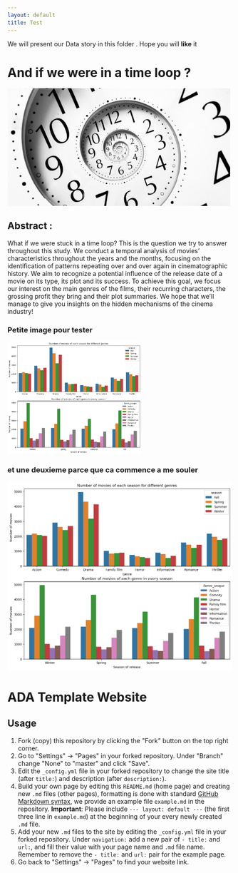 ```yaml
---
layout: default
title: Test
---
```


We will present our Data story in this folder .
Hope you will **like** it

#  And if we were in a time loop ?


<!-- Timeloop -->
<img src="time_loop.jpg" alt="time loop" width="500px">


## Abstract : 
What if we were stuck in a time loop? This is the question we try to answer throughout this study. We conduct a temporal analysis of movies’ characteristics throughout the years and the months, focusing on the identification of patterns repeating over and over again in cinematographic history.  We aim to recognize a potential influence of the release date of a movie on its type, its plot and its success. To achieve this goal, we focus our interest on the main genres of the films, their recurring characters, the grossing profit they bring and their plot summaries. We hope that we’ll manage to give you insights on the hidden mechanisms of the cinema industry!



### Petite image pour tester 


<!-- Description de l'image -->
<img src="test.png" alt="Description de l'image" width="300px">


### et une deuxieme parce que ca commence a me souler
![Octocat](test.png)



# ADA Template Website
## Usage
1. Fork (copy) this repository by clicking the "Fork" button on the top right corner.
2. Go to "Settings" -> "Pages" in your forked repository. Under "Branch" change "None" to "master" and click "Save".
3. Edit the `_config.yml` file in your forked repository to change the site title (after `title:`) and description (after `description:`).
4. Build your own page by editing this `README.md` (home page) and creating new `.md` files (other pages), formatting is done with standard [GitHub Markdown syntax](https://docs.github.com/en/get-started/writing-on-github/getting-started-with-writing-and-formatting-on-github/basic-writing-and-formatting-syntax), we provide an example file `example.md` in the repository.
**Important**: Please include ```--- layout: default ---``` (the first three line in `example.md`) at the beginning of your every newly created `.md` file.
5. Add your new `.md` files to the site by editing the `_config.yml` file in your forked repository. Under `navigation:` add a new pair of `- title:` and `url:`, and fill their value with your page name and `.md` file name. Remember to remove the `- title:` and `url:` pair for the example page.
6. Go back to "Settings" -> "Pages" to find your website link.
